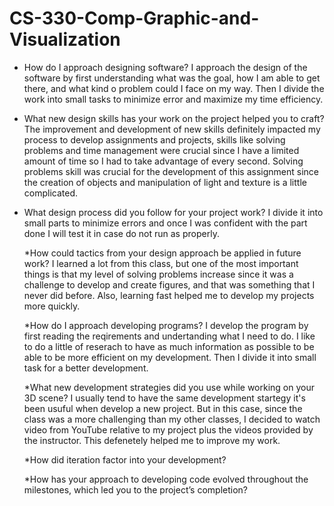 # CS-330-Comp-Graphic-and-Visualization

* How do I approach designing software?
       I approach the design of the software by first understanding what was the goal, how I am able to get there, and what kind o problem could I face on my way. Then I divide the work into small tasks to minimize error and maximize my time efficiency. 
  
* What new design skills has your work on the project helped you to craft?
      The improvement and development of new skills definitely impacted my process to develop assignments and projects, skills like solving problems and time management were crucial since I have a limited amount of time so I had to take advantage of every second. Solving problems skill was crucial for the development of this assignment since the creation of objects and manipulation of light and texture is a little complicated. 
      
* What design process did you follow for your project work?
      I divide it into small parts to minimize errors and once I was confident with the part done I will test it in case do not run as properly. 
      
    *How could tactics from your design approach be applied in future work?
      I learned a lot from this class, but one of the most important things is that my level of solving problems increase since it was a challenge to develop and create figures, and that was something that I never did before. Also, learning fast helped me to develop my projects more quickly.

     *How do I approach developing programs?
       I develop the program by first reading the reqirements and undertanding what I need to do. I like to do a little of reserach to have as much information as possible to be able to be more efficient on my development. Then I divide it into small task for a better development.
      
     *What new development strategies did you use while working on your 3D scene?
       I usually tend to have the same development startegy it's been usuful when develop a new project. But in this case, since the class was a more challenging than my other classes, I decided to watch video from YouTube relative to my project plus the videos provided by the instructor. This defenetely helped me to improve my work.
       
     *How did iteration factor into your development?
       
     *How has your approach to developing code evolved throughout the milestones, which led you to the project’s completion?
